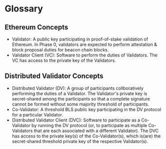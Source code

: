 # Glossary

## Ethereum Concepts

- Validator: A public key participating in proof-of-stake validation of Ethereum. In Phase 0, validators are expected to perform attestation & block proposal duties for beacon chain blocks.
- Validator Client (VC): Software to perform the duties of Validators. The VC has access to the private key of the Validators.

## Distributed Validator Concepts

- Distributed Validator (DV): A group of participants collboratively performing the duties of a Validator. The Validator's private key is secret-shared among the participants so that a complete signature cannot be formed without some majority threshold of participants.
- Co-Validator: A threshold BLS public key participating in the DV protocol for a particular Validator.
- Distributed Validator Client (DVC): Software to participate as a Co-Validator by running the DV protocol (or, to participate as multiple Co-Validators that are each associated with a different Validator). The DVC has access to the private key(s) of the Co-Validator(s), which is(are) the secret-shared threshold private key of the respective Validator(s).